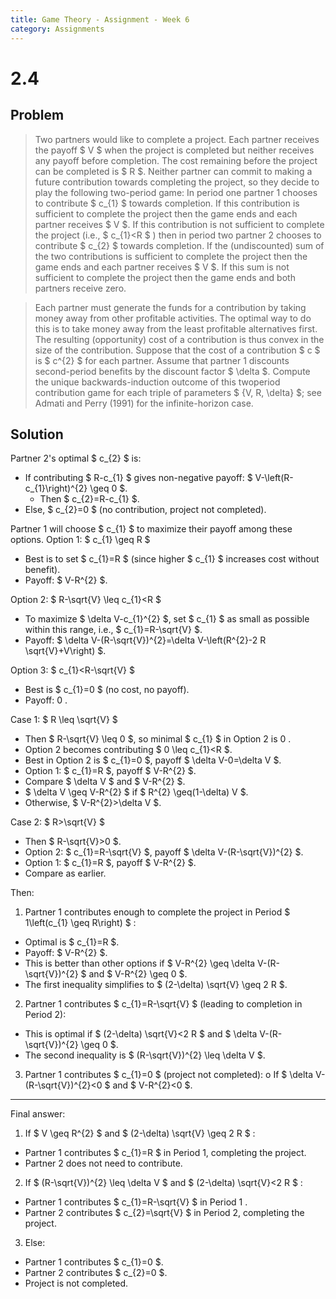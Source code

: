 ```yaml
---
title: Game Theory - Assignment - Week 6
category: Assignments
---
```


# 2.4

## Problem 

> Two partners would like to complete a project. Each partner receives the payoff $ V $ when the project is completed but neither receives any payoff before completion. The cost remaining before the project can be completed is $ R $. Neither partner can commit to making a future contribution towards completing the project, so they decide to play the following two-period game: In period one partner 1 chooses to contribute $ c_{1} $ towards completion. If this contribution is sufficient to complete the project then the game ends and each partner receives $ V $. If this contribution is not sufficient to complete the project (i.e., $ c_{1}<R $ ) then in period two partner 2 chooses to contribute $ c_{2} $ towards completion. If the (undiscounted) sum of the two contributions is sufficient to complete the project then the game ends and each partner receives $ V $. If this sum is not sufficient to complete the project then the game ends and both partners receive zero.

> Each partner must generate the funds for a contribution by taking money away from other profitable activities. The optimal way to do this is to take money away from the least profitable alternatives first. The resulting (opportunity) cost of a contribution is thus convex in the size of the contribution. Suppose that the cost of a contribution $ c $ is $ c^{2} $ for each partner. Assume that partner 1 discounts second-period benefits by the discount factor $ \delta $. Compute the unique backwards-induction outcome of this twoperiod contribution game for each triple of parameters $ \{V, R, \delta\} $; see Admati and Perry (1991) for the infinite-horizon case.

## Solution 

Partner 2's optimal $ c_{2} $ is:
- If contributing $ R-c_{1} $ gives non-negative payoff: $ V-\left(R-c_{1}\right)^{2} \geq 0 $.
  - Then $ c_{2}=R-c_{1} $.
- Else, $ c_{2}=0 $ (no contribution, project not completed).

Partner 1 will choose $ c_{1} $ to maximize their payoff among these options.
Option 1: $ c_{1} \geq R $
- Best is to set $ c_{1}=R $ (since higher $ c_{1} $ increases cost without benefit).
- Payoff: $ V-R^{2} $.

Option 2: $ R-\sqrt{V} \leq c_{1}<R $
- To maximize $ \delta V-c_{1}^{2} $, set $ c_{1} $ as small as possible within this range, i.e., $ c_{1}=R-\sqrt{V} $.
- Payoff: $ \delta V-(R-\sqrt{V})^{2}=\delta V-\left(R^{2}-2 R \sqrt{V}+V\right) $.

Option 3: $ c_{1}<R-\sqrt{V} $
- Best is $ c_{1}=0 $ (no cost, no payoff).
- Payoff: 0 .

Case 1: $ R \leq \sqrt{V} $
- Then $ R-\sqrt{V} \leq 0 $, so minimal $ c_{1} $ in Option 2 is 0 .
- Option 2 becomes contributing $ 0 \leq c_{1}<R $.
- Best in Option 2 is $ c_{1}=0 $, payoff $ \delta V-0=\delta V $.
- Option 1: $ c_{1}=R $, payoff $ V-R^{2} $.
- Compare $ \delta V $ and $ V-R^{2} $.
- $ \delta V \geq V-R^{2} $ if $ R^{2} \geq(1-\delta) V $.
- Otherwise, $ V-R^{2}>\delta V $.

Case 2: $ R>\sqrt{V} $
- Then $ R-\sqrt{V}>0 $.
- Option 2: $ c_{1}=R-\sqrt{V} $, payoff $ \delta V-(R-\sqrt{V})^{2} $.
- Option 1: $ c_{1}=R $, payoff $ V-R^{2} $.
- Compare as earlier.

Then:

1. Partner 1 contributes enough to complete the project in Period $ 1\left(c_{1} \geq R\right) $ :
- Optimal is $ c_{1}=R $.
- Payoff: $ V-R^{2} $.
- This is better than other options if $ V-R^{2} \geq \delta V-(R-\sqrt{V})^{2} $ and $ V-R^{2} \geq 0 $.
- The first inequality simplifies to $ (2-\delta) \sqrt{V} \geq 2 R $.
2. Partner 1 contributes $ c_{1}=R-\sqrt{V} $ (leading to completion in Period 2):
- This is optimal if $ (2-\delta) \sqrt{V}<2 R $ and $ \delta V-(R-\sqrt{V})^{2} \geq 0 $.
- The second inequality is $ (R-\sqrt{V})^{2} \leq \delta V $.
3. Partner 1 contributes $ c_{1}=0 $ (project not completed):
o If $ \delta V-(R-\sqrt{V})^{2}<0 $ and $ V-R^{2}<0 $.

---

Final answer:

1. If $ V \geq R^{2} $ and $ (2-\delta) \sqrt{V} \geq 2 R $ :
- Partner 1 contributes $ c_{1}=R $ in Period 1, completing the project.
- Partner 2 does not need to contribute.
2. If $ (R-\sqrt{V})^{2} \leq \delta V $ and $ (2-\delta) \sqrt{V}<2 R $ :
- Partner 1 contributes $ c_{1}=R-\sqrt{V} $ in Period 1 .
- Partner 2 contributes $ c_{2}=\sqrt{V} $ in Period 2, completing the project.
3. Else:
- Partner 1 contributes $ c_{1}=0 $.
- Partner 2 contributes $ c_{2}=0 $.
- Project is not completed.